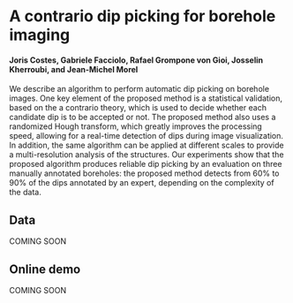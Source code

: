 # A contrario dip picking for borehole imaging

#### 	Joris Costes, Gabriele Facciolo, Rafael Grompone von Gioi, Josselin Kherroubi, and Jean-Michel Morel


We describe an algorithm to perform automatic dip picking on borehole images. One key element of the proposed method is a statistical validation, based on the a contrario theory, which is used to decide whether each candidate dip is to be accepted or not. The proposed method  also uses a randomized Hough transform, which greatly improves the processing speed,	allowing for a real-time detection of dips during image visualization. In addition, the same algorithm can be applied at different scales to provide a multi-resolution analysis of the structures. Our experiments show that the proposed algorithm produces reliable dip picking by an evaluation on three manually annotated boreholes: the proposed method detects from 60% to 90% of the dips annotated by an expert, depending on the complexity of the data.


## Data

COMING SOON

## Online demo

COMING SOON
